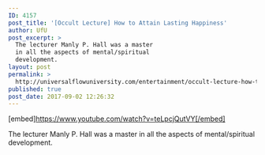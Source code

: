 ```yaml
---
ID: 4157
post_title: '[Occult Lecture] How to Attain Lasting Happiness'
author: UfU
post_excerpt: >
  The lecturer Manly P. Hall was a master
  in all the aspects of mental/spiritual
  development.
layout: post
permalink: >
  http://universalflowuniversity.com/entertainment/occult-lecture-how-to-attain-lasting-happiness/
published: true
post_date: 2017-09-02 12:26:32
---
```

[embed]https://www.youtube.com/watch?v=teLpcjQutVY[/embed]<br>
<p>The lecturer Manly P. Hall was a master in all the aspects of mental/spiritual development.</p>